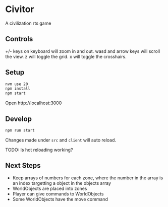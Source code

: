 # Civitor

A civilization rts game

## Controls

+/- keys on keyboard will zoom in and out.
wasd and arrow keys will scroll the view.
z will toggle the grid.
x will toggle the crosshairs.

## Setup

```sh
nvm use 20
npm install
npm start
```

Open http://localhost:3000

## Develop

```sh
npm run start
```

Changes made under `src` and `client` will auto reload.

TODO: Is hot reloading working?

## Next Steps

 - Keep arrays of numbers for each zone, where the number in the array is an index targetting a object in the objects array
 - WorldObjects are placed into zones
 - Player can give commands to WorldObjects
 - Some WorldObjects have the move command
